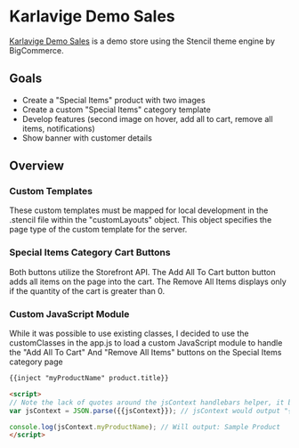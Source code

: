 # Karlavige Demo Sales

[Karlavige Demo Sales](https://karlavige-demo-sales.mybigcommerce.com/) is a demo store using the Stencil theme engine by BigCommerce.

## Goals
* Create a "Special Items" product with two images
* Create a custom "Special Items" category template
* Develop features (second image on hover, add all to cart, remove all items, notifications)
* Show banner with customer details

## Overview

### Custom Templates

These custom templates must be mapped for local development in the .stencil file within the "customLayouts" object. This object specifies the page type of the custom template for the server.

### Special Items Category Cart Buttons

Both buttons utilize the Storefront API. The Add All To Cart button button adds all items on the page into the cart. The Remove All Items displays only if the quantity of the cart is greater than 0.

### Custom JavaScript Module

While it was possible to use existing classes, I decided to use the customClasses in the app.js to load a custom JavaScript module to handle the "Add All To Cart" And "Remove All Items" buttons on the Special Items category page 

```html
{{inject "myProductName" product.title}}

<script>
// Note the lack of quotes around the jsContext handlebars helper, it becomes a string automatically.
var jsContext = JSON.parse({{jsContext}}); // jsContext would output "{\"myProductName\": \"Sample Product\"}" which can feed directly into your JavaScript

console.log(jsContext.myProductName); // Will output: Sample Product
</script>
```
